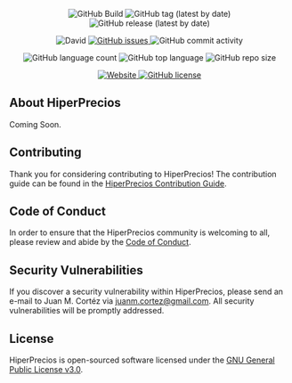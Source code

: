 <p align="center">
    <img alt="GitHub Build" src="https://github.com/juanmcortez/HiperPrecios-v2/actions/workflows/hiperprecios.yml/badge.svg">
    <img alt="GitHub tag (latest by date)" src="https://img.shields.io/github/v/tag/juanmcortez/HiperPrecios-v2?label=Version">
    <img alt="GitHub release (latest by date)" src="https://img.shields.io/github/v/release/juanmcortez/HiperPrecios-v2?label=Release">
</p>

<p align="center">
    <img alt="David" src="https://img.shields.io/david/dev/juanmcortez/HiperPrecios-v2?label=Dependencies">
    <a href="https://github.com/juanmcortez/HiperPrecios-v2/issues">
        <img alt="GitHub issues" src="https://img.shields.io/github/issues/juanmcortez/HiperPrecios-v2?label=Issues" />
    </a>
    <img alt="GitHub commit activity" src="https://img.shields.io/github/commit-activity/w/juanmcortez/HiperPrecios-v2?label=Commits">
</p>

<p align="center">
    <img alt="GitHub language count" src="https://img.shields.io/github/languages/count/juanmcortez/HiperPrecios-v2?label=Languages">
    <img alt="GitHub top language" src="https://img.shields.io/github/languages/top/juanmcortez/HiperPrecios-v2">
    <img alt="GitHub repo size" src="https://img.shields.io/github/repo-size/juanmcortez/HiperPrecios-v2?label=Repository%20Size">
</p>

<p align="center">
    <a href="https://www.hiperprecios.com.ar/">
        <img alt="Website" src="https://img.shields.io/website?down_color=red&down_message=Website%20DOWN&label=Hiperprecios&up_color=green&up_message=Website%20UP&url=https%3A%2F%2Fwww.hiperprecios.com.ar">
    </a>
    <a href="https://github.com/juanmcortez/HiperPrecios-v2/blob/production/LICENSE">
        <img alt="GitHub license" src="https://img.shields.io/github/license/juanmcortez/HiperPrecios-v2?label=License" />
    </a>
</p>

## About HiperPrecios

Coming Soon.

## Contributing

Thank you for considering contributing to HiperPrecios! The contribution guide can be found in the [HiperPrecios Contribution Guide](https://github.com/juanmcortez/HiperPrecios-v2/blob/production/.github/CONTRIBUTING.md).

## Code of Conduct

In order to ensure that the HiperPrecios community is welcoming to all, please review and abide by the [Code of Conduct](https://github.com/juanmcortez/HiperPrecios-v2/blob/production/.github/CODE_OF_CONDUCT.md).

## Security Vulnerabilities

If you discover a security vulnerability within HiperPrecios, please send an e-mail to Juan M. Cortéz via [juanm.cortez@gmail.com](mailto:juanm.cortez@gmail.com). All security vulnerabilities will be promptly addressed.

## License

HiperPrecios is open-sourced software licensed under the [GNU General Public License v3.0](https://github.com/juanmcortez/HiperPrecios-v2/blob/production/LICENSE).
